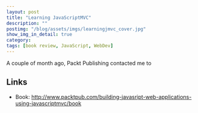 ```yaml
---
layout: post
title: "Learning JavaScriptMVC"
description: ""
postimg: "/blog/assets/imgs/learningjmvc_cover.jpg"
show_img_in_detail: true
category: 
tags: [book review, JavaScript, WebDev]
---
```


A couple of month ago, Packt Publishing contacted me to 

## Links

- Book: http://www.packtpub.com/building-javasript-web-applications-using-javascriptmvc/book
